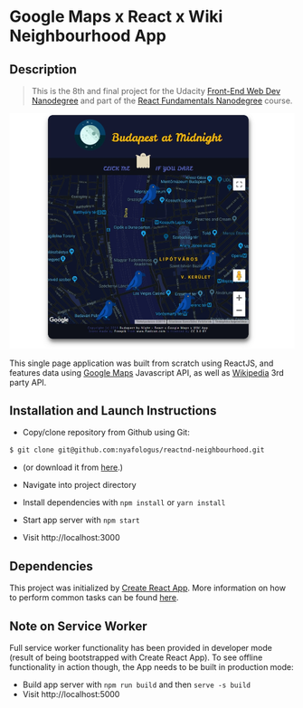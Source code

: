 # Google Maps x React x Wiki Neighbourhood App

## Description
>This is the 8th and final project for the Udacity [Front-End Web Dev Nanodegree](https://udacity.com/course/front-end-web-developer-nanodegree--nd001/ "Front-End Web Developer Nanodegree") and part of the [React Fundamentals Nanodegree](https://www.udacity.com/course/react-nanodegree--nd019/ "React Developer Nanodegree") course.

[![Budapest at Midnight App Preview](src/nbh-app-prev.jpg)](http://nyafologus.github.io/reactnd-neighbourhood/ "Budapest at Midnight")

This single page application was built from scratch using ReactJS, and features data using [Google Maps](https://cloud.google.com/maps-platform/ "Google Maps API") Javascript API, as well as [Wikipedia](https://www.mediawiki.org/wiki/API:Main_page "Wikipedia API") 3rd party API.

## Installation and Launch Instructions

  - Copy/clone repository from Github using Git:
```sh
$ git clone git@github.com:nyafologus/reactnd-neighbourhood.git
``` 
  - (or download it from [here](https://github.com/nyafologus/reactnd-neighbourhood/archive/master.zip "Download ZIP").)

  - Navigate into project directory

  - Install dependencies with ```npm install``` or ```yarn install```

  - Start app server with ```npm start```
  
  - Visit http://localhost:3000

## Dependencies

This project was initialized by [Create React App](https://github.com/facebookincubator/create-react-app). More information on how to perform common tasks can be found [here](https://github.com/facebookincubator/create-react-app/blob/master/packages/react-scripts/template/README.md "Facebook Incubator").

## Note on Service Worker

Full service worker functionality has been provided in developer mode (result of being bootstrapped with Create React App). 
To see offline functionality in action though, the App needs to be built in production mode:

- Build app server with ```npm run build``` and then ```serve -s build```
- Visit  http://localhost:5000